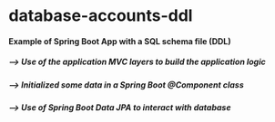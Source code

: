 # database-accounts-ddl

<h4>Example of Spring Boot App with a SQL schema file (DDL) </h4>
<h5>--> Use of the application MVC layers to build the application logic</h5>
<h5>--> Initialized some data in a Spring Boot @Component class</h5>
<h5>--> Use of Spring Boot Data JPA to interact with database</h5>

